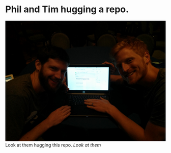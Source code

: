 # Phil and Tim hugging a repo.
![Phil and Tim hugging this repo](hug.jpg)
Look at them hugging this repo. _Look at them_
